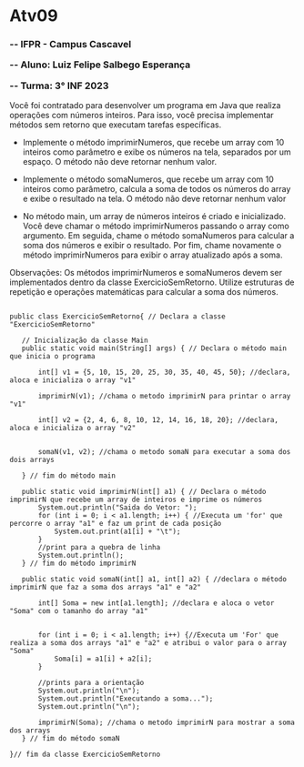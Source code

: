 # Atv09

<h3>

-- IFPR - Campus Cascavel

-- Aluno: Luiz Felipe Salbego Esperança

-- Turma: 3° INF 2023
</h3>

<p></p>

Você foi contratado para desenvolver um programa em Java que realiza operações com números inteiros. Para isso, você precisa implementar métodos sem retorno que executam tarefas específicas. 


- Implemente o método imprimirNumeros, que recebe um array com 10 inteiros como parâmetro e exibe os números na tela, separados por um espaço. O método não deve retornar nenhum valor.


- Implemente o método somaNumeros, que recebe um array com 10 inteiros como parâmetro, calcula a soma de todos os números do array e exibe o resultado na tela. O método não deve retornar nenhum valor 


- No método main, um array de números inteiros é criado e inicializado. Você deve chamar o método imprimirNumeros passando o array como argumento. Em seguida, chame o método somaNumeros para calcular a soma dos números e exibir o resultado. Por fim, chame novamente o método imprimirNumeros para exibir o array atualizado após a soma.

Observações:
Os métodos imprimirNumeros e somaNumeros devem ser implementados dentro da classe ExercicioSemRetorno.
Utilize estruturas de repetição e operações matemáticas para calcular a soma dos números.


```

public class ExercicioSemRetorno{ // Declara a classe "ExercicioSemRetorno"
   
   // Inicialização da classe Main 
   public static void main(String[] args) { // Declara o método main que inicia o programa 
  
       int[] v1 = {5, 10, 15, 20, 25, 30, 35, 40, 45, 50}; //declara, aloca e inicializa o array "v1" 

       imprimirN(v1); //chama o metodo imprimirN para printar o array "v1" 

       int[] v2 = {2, 4, 6, 8, 10, 12, 14, 16, 18, 20}; //declara, aloca e inicializa o array "v2" 

      
       somaN(v1, v2); //chama o metodo somaN para executar a soma dos dois arrays 
       
   } // fim do método main
   
   public static void imprimirN(int[] a1) { // Declara o método imprimirN que recebe um array de inteiros e imprime os números
       System.out.println("Saida do Vetor: ");
       for (int i = 0; i < a1.length; i++) { //Executa um 'for' que percorre o array "a1" e faz um print de cada posição
           System.out.print(a1[i] + "\t");
       }
       //print para a quebra de linha
       System.out.println();
   } // fim do método imprimirN

   public static void somaN(int[] a1, int[] a2) { //declara o método imprimirN que faz a soma dos arrays "a1" e "a2"

       int[] Soma = new int[a1.length]; //declara e aloca o vetor "Soma" com o tamanho do array "a1"

 
       for (int i = 0; i < a1.length; i++) {//Executa um 'For' que realiza a soma dos arrays "a1" e "a2" e atribui o valor para o array "Soma"
           Soma[i] = a1[i] + a2[i];
       }

       //prints para a orientação
       System.out.println("\n");
       System.out.println("Executando a soma...");
       System.out.println("\n");

       imprimirN(Soma); //chama o metodo imprimirN para mostrar a soma dos arrays
   } // fim do método somaN

}// fim da classe ExercicioSemRetorno

```

